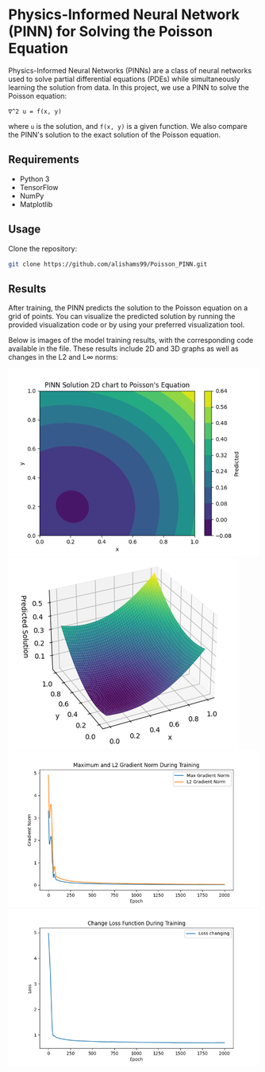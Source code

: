 # Physics-Informed Neural Network (PINN) for Solving the Poisson Equation


Physics-Informed Neural Networks (PINNs) are a class of neural networks used to solve partial differential equations (PDEs) while simultaneously learning the solution from data. In this project, we use a PINN to solve the Poisson equation:

```
∇^2 u = f(x, y)
```

where `u` is the solution, and `f(x, y)` is a given function. We also compare the PINN's solution to the exact solution of the Poisson equation.

## Requirements

- Python 3
- TensorFlow
- NumPy
- Matplotlib

## Usage

Clone the repository:

```bash
git clone https://github.com/alishams99/Poisson_PINN.git
```


## Results

After training, the PINN predicts the solution to the Poisson equation on a grid of points. You can visualize the predicted solution by running the provided visualization code or by using your preferred visualization tool.

Below is images of the model training results, with the corresponding code available in the file. These results include 2D and 3D graphs as well as changes in the L2 and L∞ norms:

![2D](https://github.com/alishams99/Poisson_PINN/blob/main/result%20images/2D%20-%202000.png)
![3D](https://github.com/alishams99/Poisson_PINN/blob/main/result%20images/3D.png)
![L2](https://github.com/alishams99/Poisson_PINN/blob/main/result%20images/L2%20-%202000.png)
![Loss](https://github.com/alishams99/Poisson_PINN/blob/main/result%20images/LOSS.png)
